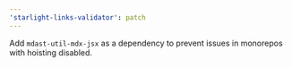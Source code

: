 ```yaml
---
'starlight-links-validator': patch
---
```


Add `mdast-util-mdx-jsx` as a dependency to prevent issues in monorepos with hoisting disabled.
